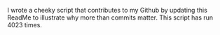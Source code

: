 I wrote a cheeky script that contributes to my Github by updating this ReadMe to illustrate why more than commits matter. This script has run 4023 times.